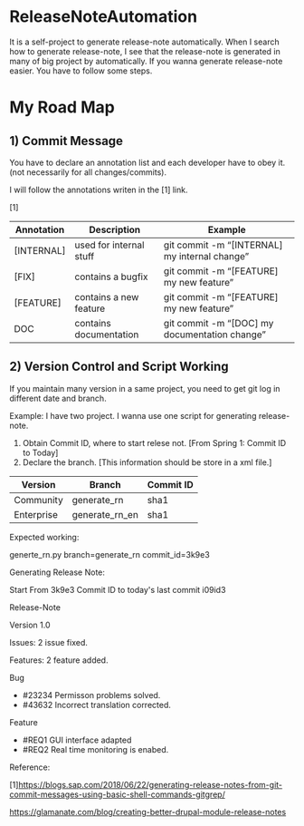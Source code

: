 # ReleaseNoteAutomation
It is a self-project to generate release-note automatically.
When I search how to generate release-note, I see that the release-note is generated in many of big project by automatically. If you wanna generate release-note easier. You have to follow some steps. 

# My Road Map
## 1) Commit Message
You have to declare an annotation list and each developer have to obey it.(not necessarily for all changes/commits). 

I will follow the annotations writen in the [1] link.

[1]

|Annotation|Description|Example|
| ------------ | ------------ | ------------ |
|[INTERNAL]|used for internal stuff|git commit -m “[INTERNAL] my internal change”|
|[FIX]|contains a bugfix|git commit -m “[FEATURE] my new feature”|
|[FEATURE]|contains a new feature|git commit -m “[FEATURE] my new feature”|
|DOC|contains documentation|git commit -m “[DOC] my documentation change”|


## 2) Version Control and Script Working
If you maintain many version in a same project, you need to get git log in different date and branch. 

Example: I have two project. I wanna use one script for generating release-note. 
1) Obtain Commit ID, where to start relese not. [From Spring 1: Commit ID to Today]
2) Declare the branch.
 [This information should be store in a xml file.]


| Version |Branch   |Commit ID   |
| ------------ | ------------ | ------------ |
|Community| generate_rn   |  sha1  |
|Enterprise   | generate_rn_en   |  sha1 |

Expected working:

generte_rn.py branch=generate_rn commit_id=3k9e3

Generating Release Note:

Start From 3k9e3 Commit ID to today's last commit i09id3

Release-Note

Version 1.0

Issues: 2 issue fixed.

Features: 2 feature added.

Bug
- #23234 Permisson problems solved.
- #43632 Incorrect translation corrected.

Feature
- #REQ1 GUI interface adapted
- #REQ2 Real time monitoring is enabed.




Reference:

[1]https://blogs.sap.com/2018/06/22/generating-release-notes-from-git-commit-messages-using-basic-shell-commands-gitgrep/

https://glamanate.com/blog/creating-better-drupal-module-release-notes

